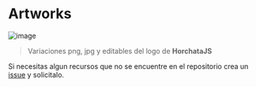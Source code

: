 # Artworks

![image](https://user-images.githubusercontent.com/12446271/41318852-f38176ba-6e56-11e8-8e54-8ac319359bad.png)

> Variaciones png, jpg y editables del logo de **HorchataJS**

Si necesitas algun recursos que no se encuentre en el repositorio crea un [issue](https://github.com/horchatajs/art/issues/new) y solicitalo.
